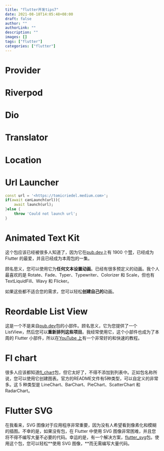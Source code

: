```yaml
---
title: "flutter开发tips7"
date: 2021-08-18T14:05:48+08:00
draft: false
author: ""
authorLink: ""
description: ""
images: []
tags: ["flutter"]
categories: ["flutter"]
---
```


# Provider



# Riverpod



# Dio



# Translator



# Location



# Url Launcher



```dart
const url = '<https://tomicriedel.medium.com>';
if(await canLaunch(url)){
	await launch(url);
}else {
	throw 'Could not launch url';
}
```

# Animated Text Kit

这个包应该已经被很多人知道了，因为它在[pub.dev](http://pub.dev/)上有 1900 个[赞](http://pub.dev/)，已经成为 Flutter 的最爱，并且已经成为本周包的一集。

顾名思义，您可以使用它为**任何文本设置动画**。已经有很多预定义的动画。我个人最喜欢的是 Rotate、Fade、Typer、Typewriter、Colorizer 和 Scale，但也有 TextLiquidFill、Wavy 和 Flicker。

如果这些都不适合您的需求，您可以轻松**创建自己的**动画。

# Reordable List View

这是一个不是来自[pub.dev](http://pub.dev/)包的小部件。顾名思义，它为您提供了一个 ListView，然后您可以**重新排列这些项目**。我经常使用它，这个小部件也成为了本周的 Flutter 小部件，所以在[YouTube 上](https://www.youtube.com/watch?v=3fB1mxOsqJE)有一个非常好的和快速的教程。

# Fl chart

很多人应该都知道[fl_chart](https://pub.dev/packages/fl_chart)包，但它太好了，不得不添加到列表中。正如包名称所说，您可以使用它创建图表。官方的README文件有5种类型，可以自定义的非常多。这 5 种类型是 LineChart、BarChart、PieChart、ScatterChart 和 RadarChart。

# Flutter SVG

在我看来，SVG 图像对于应用程序非常重要，因为没有人希望看到像素化和模糊的插图。不幸的是，如果没有包，在 Flutter 中使用 SVG 图像非常困难，并且您将不得不编写大量不必要的代码。幸运的是，有一个解决方案，[flutter_svg](https://pub.dev/packages/flutter_svg)包。使用这个包，您可以轻松**使用 SVG 图像，**而无需编写大量代码。